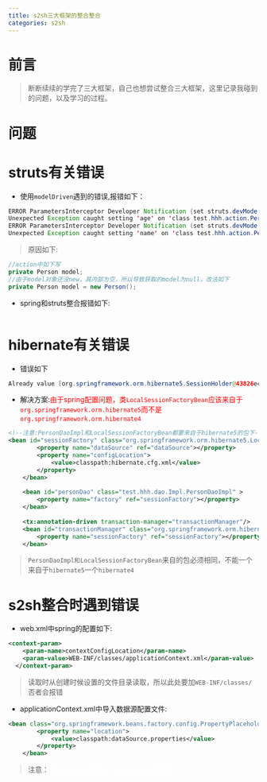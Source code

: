 ```yaml
---
title: s2sh三大框架的整合整合
categories: s2sh
---
```

# 前言
> 断断续续的学完了三大框架，自己也想尝试整合三大框架，这里记录我碰到的问题，以及学习的过程。

# 问题
# struts有关错误
- 使用`modelDriven`遇到的错误,报错如下：

``` java
ERROR ParametersInterceptor Developer Notification (set struts.devMode to false to disable this message):
Unexpected Exception caught setting 'age' on 'class test.hhh.action.PersonAction: Error setting expression 'age' with value '20'
ERROR ParametersInterceptor Developer Notification (set struts.devMode to false to disable this message):
Unexpected Exception caught setting 'name' on 'class test.hhh.action.PersonAction: Error setting expression 'name' with value 'hhh'
```
> 原因如下:

``` java
//action中如下写
private Person model;
//由于model对象还没new，其内部为空，所以导致获取的model为null，改法如下
private Person model = new Person();
```

- spring和struts整合报错如下:
``` java

```
# hibernate有关错误
- 错误如下
``` java
Already value [org.springframework.orm.hibernate5.SessionHolder@43826ec] for key [org.hibernate.internal.SessionFactoryImpl@304a3655] bound to thread [main]
```
- 解决方案:<font color='#FF0000'>由于spring配置问题，类`LocalSessionFactoryBean`应该来自于`org.springframework.orm.hibernate5`而不是`org.springframework.orm.hibernate4`</font>
``` xml
<!--注意:PersonDaoImpl和LocalSessionFactoryBean都要来自于hibernate5的包下-->
<bean id="sessionFactory" class="org.springframework.orm.hibernate5.LocalSessionFactoryBean">
		<property name="dataSource" ref="dataSource"></property>
		<property name="configLocation">
			<value>classpath:hibernate.cfg.xml</value>
		</property>
	</bean>
	
	<bean id="personDao" class="test.hhh.dao.Impl.PersonDaoImpl" >
		<property name="factory" ref="sessionFactory"></property>
	</bean>
	
	<tx:annotation-driven transaction-manager="transactionManager"/>
	<bean id="transactionManager" class="org.springframework.orm.hibernate5.HibernateTransactionManager">
		<property name="sessionFactory" ref="sessionFactory"></property>
	</bean>
```
> `PersonDaoImpl和LocalSessionFactoryBean`来自的包必须相同，不能一个来自于`hibernate5`一个`hibernate4`

# s2sh整合时遇到错误
- web.xml中spring的配置如下:
``` xml
<context-param>
  	<param-name>contextConfigLocation</param-name>
  	<param-value>WEB-INF/classes/applicationContext.xml</param-value>
  </context-param>
```
> 读取时从创建时候设置的文件目录读取，所以此处要加`WEB-INF/classes/`否者会报错

- applicationContext.xml中导入数据源配置文件:
``` xml
<bean class="org.springframework.beans.factory.config.PropertyPlaceholderConfigurer">
		<property name="location">
			<value>classpath:dataSource.properties</value>
		</property>
	</bean>
```
> 注意：<font color='#fff'>**加上classpath是让spring从src中读取**</font>

